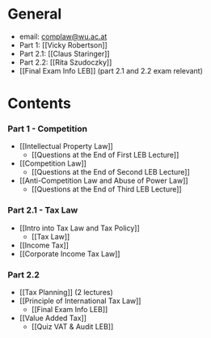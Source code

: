 # General
- email: complaw@wu.ac.at
- Part 1: [[Vicky Robertson]]
- Part 2.1: [[Claus Staringer]]
- Part 2.2: [[Rita Szudoczky]]
- [[Final Exam Info LEB]] (part 2.1 and 2.2 exam relevant)
# Contents
### Part 1 - Competition
- [[Intellectual Property Law]]
	- [[Questions at the End of First LEB Lecture]]
- [[Competition Law]]
	- [[Questions at the End of Second LEB Lecture]]
- [[Anti-Competition Law and Abuse of Power Law]]
	- [[Questions at the End of Third LEB Lecture]]
### Part 2.1 - Tax Law
- [[Intro into Tax Law and Tax Policy]]
	- [[Tax Law]]
- [[Income Tax]]
- [[Corporate Income Tax Law]]
### Part 2.2
- [[Tax Planning]] (2 lectures)
- [[Principle of International Tax Law]]
	- [[Final Exam Info LEB]]
- [[Value Added Tax]]
	- [[Quiz VAT &  Audit LEB]]
